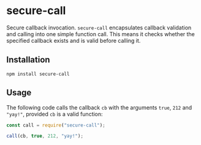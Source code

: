 # secure-call
Secure callback invocation. `secure-call` encapsulates callback validation and calling into one simple function call. This means it checks whether the specified callback exists and is valid before calling it. 

## Installation
`npm install secure-call`

## Usage
The following code calls the callback `cb` with the arguments `true`, `212` and `"yay!"`, provided `cb` is a valid function:

```javascript
const call = require("secure-call");

call(cb, true, 212, "yay!");
```
